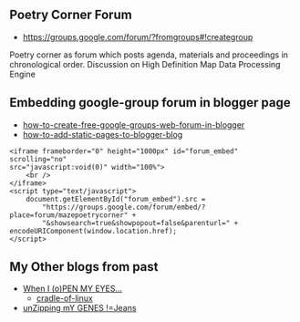 ## Poetry Corner Forum
* https://groups.google.com/forum/?fromgroups#!creategroup

Poetry corner as forum which posts agenda, materials and proceedings in chronological order. Discussion on High Definition Map Data Processing Engine

## Embedding google-group forum in blogger page
* [how-to-create-free-google-groups-web-forum-in-blogger](http://www.mybloggerlab.com/2013/01/how-to-create-free-google-groups-web-forum-in-blogger.html)
* [how-to-add-static-pages-to-blogger-blog](http://helplogger.blogspot.in/2014/05/how-to-add-static-pages-to-blogger-blog.html)

```
<iframe frameborder="0" height="1000px" id="forum_embed" scrolling="no"
src="javascript:void(0)" width="100%">
    <br />
</iframe>
<script type="text/javascript">
    document.getElementById("forum_embed").src =
        "https://groups.google.com/forum/embed/?place=forum/mazepoetrycorner" +
        "&showsearch=true&showpopout=false&parenturl=" + encodeURIComponent(window.location.href);
</script>
```
## My Other blogs from past
* [When I (o)PEN MY EYES...](http://fr33d0misnotfree.blogspot.in)
  * [cradle-of-linux](http://fr33d0misnotfree.blogspot.in/2009/08/cradle-of-linux.html)
* [unZipping mY GENES !=Jeans](http://mangalbhaskar.blogspot.in)
